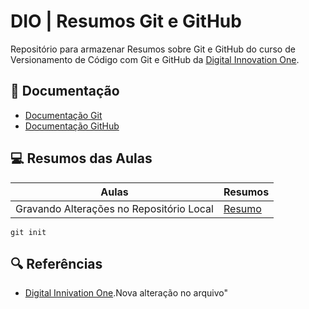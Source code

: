 # DIO | Resumos Git e GitHub

Repositório para armazenar Resumos sobre Git e GitHub do curso de Versionamento de Código com Git e GitHub da [Digital Innovation One](https://www.dio.me).

## 📖 Documentação

-  [Documentação Git](https://git-scm.com/doc)
-  [Documentação GitHub](https://docs.github.com/pt)

## 💻 Resumos das Aulas

| Aulas                                    | Resumos    |
| ---------------------------------------- | ---------- |
| Gravando Alterações no Repositório Local | [Resumo]() |

```
git init
```

## 🔍 Referências

-  [Digital Innivation One](https://www.dio.me).Nova alteração no arquivo"
